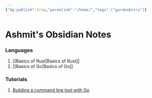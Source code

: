 ```yaml
---
{"dg-publish":true,"permalink":"/home/","tags":["gardenEntry"]}
---
```



# Ashmit's Obsidian Notes
### Languages

1. [[Basics of Rust\|Basics of Rust]]
2. [[Basics of Go\|Basics of Go]]

### Tutorials
1. [Building a command line tool with Go](https://ashmit0920.github.io/posts/CLI_tool/)